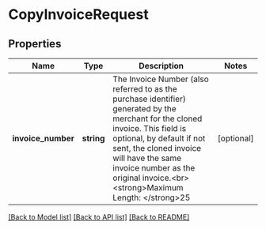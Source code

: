 # CopyInvoiceRequest

## Properties
Name | Type | Description | Notes
------------ | ------------- | ------------- | -------------
**invoice_number** | **string** | The Invoice Number (also referred to as the purchase identifier) generated by the merchant for the cloned invoice. This field is optional, by default if not sent, the cloned invoice will have the same invoice number as the original invoice.&lt;br&gt;&lt;strong&gt;Maximum Length: &lt;/strong&gt;25 | [optional] 

[[Back to Model list]](../README.md#documentation-for-models) [[Back to API list]](../README.md#documentation-for-api-endpoints) [[Back to README]](../README.md)


